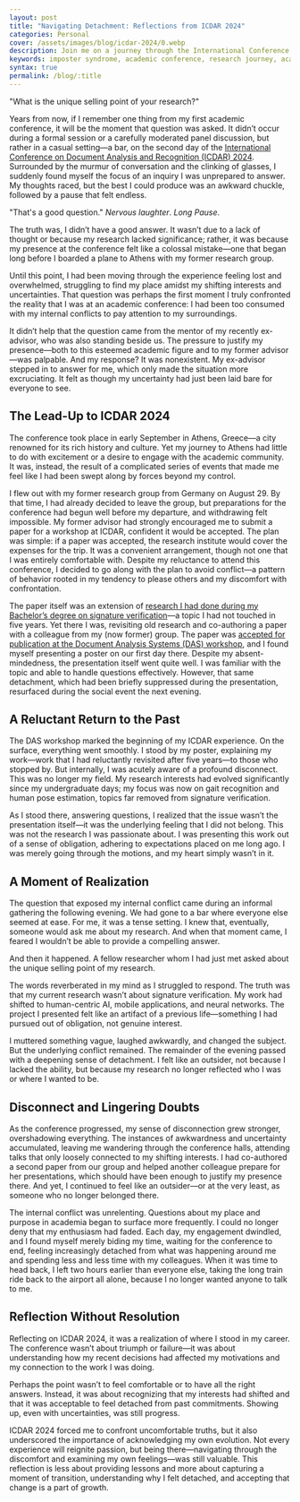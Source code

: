 ```yaml
---
layout: post
title: "Navigating Detachment: Reflections from ICDAR 2024"
categories: Personal
cover: /assets/images/blog/icdar-2024/0.webp
description: Join me on a journey through the International Conference on Document Analysis and Recognition (ICDAR) 2024, where I confront imposter syndrome, academic challenges, and unexpected insights about my research journey.
keywords: imposter syndrome, academic conference, research journey, academic challenges, academic imposter syndrome, academic self-doubt, academic journey, academic growth, academic self-reflection
syntax: true
permalink: /blog/:title
---
```


"What is the unique selling point of your research?"

Years from now, if I remember one thing from my first academic conference, it will be the moment that question was asked. It didn’t occur during a formal session or a carefully moderated panel discussion, but rather in a casual setting—a bar, on the second day of the [International Conference on Document Analysis and Recognition (ICDAR) 2024](https://icdar2024.net). Surrounded by the murmur of conversation and the clinking of glasses, I suddenly found myself the focus of an inquiry I was unprepared to answer. My thoughts raced, but the best I could produce was an awkward chuckle, followed by a pause that felt endless.

"That's a good question." *Nervous laughter*. *Long Pause*.

The truth was, I didn’t have a good answer. It wasn’t due to a lack of thought or because my research lacked significance; rather, it was because my presence at the conference felt like a colossal mistake—one that began long before I boarded a plane to Athens with my former research group.

Until this point, I had been moving through the experience feeling lost and overwhelmed, struggling to find my place amidst my shifting interests and uncertainties. That question was perhaps the first moment I truly confronted the reality that I was at an academic conference: I had been too consumed with my internal conflicts to pay attention to my surroundings.

It didn’t help that the question came from the mentor of my recently ex-advisor, who was also standing beside us. The pressure to justify my presence—both to this esteemed academic figure and to my former advisor—was palpable. And my response? It was nonexistent. My ex-advisor stepped in to answer for me, which only made the situation more excruciating. It felt as though my uncertainty had just been laid bare for everyone to see.

## The Lead-Up to ICDAR 2024

The conference took place in early September in Athens, Greece—a city renowned for its rich history and culture. Yet my journey to Athens had little to do with excitement or a desire to engage with the academic community. It was, instead, the result of a complicated series of events that made me feel like I had been swept along by forces beyond my control.

I flew out with my former research group from Germany on August 29. By that time, I had already decided to leave the group, but preparations for the conference had begun well before my departure, and withdrawing felt impossible. My former advisor had strongly encouraged me to submit a paper for a workshop at ICDAR, confident it would be accepted. The plan was simple: if a paper was accepted, the research institute would cover the expenses for the trip. It was a convenient arrangement, though not one that I was entirely comfortable with. Despite my reluctance to attend this conference, I decided to go along with the plan to avoid conflict—a pattern of behavior rooted in my tendency to please others and my discomfort with confrontation.

The paper itself was an extension of [research I had done during my Bachelor’s degree on signature verification](/research/signature-verification/)—a topic I had not touched in five years. Yet there I was, revisiting old research and co-authoring a paper with a colleague from my (now former) group. The paper was [accepted for publication at the Document Analysis Systems (DAS) workshop](/research/enhanced-bank-check-security/), and I found myself presenting a poster on our first day there. Despite my absent-mindedness, the presentation itself went quite well. I was familiar with the topic and able to handle questions effectively. However, that same detachment, which had been briefly suppressed during the presentation, resurfaced during the social event the next evening.

## A Reluctant Return to the Past
The DAS workshop marked the beginning of my ICDAR experience. On the surface, everything went smoothly. I stood by my poster, explaining my work—work that I had reluctantly revisited after five years—to those who stopped by. But internally, I was acutely aware of a profound disconnect. This was no longer my field. My research interests had evolved significantly since my undergraduate days; my focus was now on gait recognition and human pose estimation, topics far removed from signature verification.

As I stood there, answering questions, I realized that the issue wasn’t the presentation itself—it was the underlying feeling that I did not belong. This was not the research I was passionate about. I was presenting this work out of a sense of obligation, adhering to expectations placed on me long ago. I was merely going through the motions, and my heart simply wasn’t in it.

## A Moment of Realization
The question that exposed my internal conflict came during an informal gathering the following evening. We had gone to a bar where everyone else seemed at ease. For me, it was a tense setting. I knew that, eventually, someone would ask me about my research. And when that moment came, I feared I wouldn’t be able to provide a compelling answer.

And then it happened. A fellow researcher whom I had just met asked about the unique selling point of my research.

The words reverberated in my mind as I struggled to respond. The truth was that my current research wasn’t about signature verification. My work had shifted to human-centric AI, mobile applications, and neural networks. The project I presented felt like an artifact of a previous life—something I had pursued out of obligation, not genuine interest.

I muttered something vague, laughed awkwardly, and changed the subject. But the underlying conflict remained. The remainder of the evening passed with a deepening sense of detachment. I felt like an outsider, not because I lacked the ability, but because my research no longer reflected who I was or where I wanted to be.

## Disconnect and Lingering Doubts
As the conference progressed, my sense of disconnection grew stronger, overshadowing everything. The instances of awkwardness and uncertainty accumulated, leaving me wandering through the conference halls, attending talks that only loosely connected to my shifting interests. I had co-authored a second paper from our group and helped another colleague prepare for her presentations, which should have been enough to justify my presence there. And yet, I continued to feel like an outsider—or at the very least, as someone who no longer belonged there.

The internal conflict was unrelenting. Questions about my place and purpose in academia began to surface more frequently. I could no longer deny that my enthusiasm had faded. Each day, my engagement dwindled, and I found myself merely biding my time, waiting for the conference to end, feeling increasingly detached from what was happening around me and spending less and less time with my colleagues. When it was time to head back, I left two hours earlier than everyone else, taking the long train ride back to the airport all alone, because I no longer wanted anyone to talk to me.

## Reflection Without Resolution
Reflecting on ICDAR 2024, it was a realization of where I stood in my career. The conference wasn’t about triumph or failure—it was about understanding how my recent decisions had affected my motivations and my connection to the work I was doing.

Perhaps the point wasn’t to feel comfortable or to have all the right answers. Instead, it was about recognizing that my interests had shifted and that it was acceptable to feel detached from past commitments. Showing up, even with uncertainties, was still progress.

ICDAR 2024 forced me to confront uncomfortable truths, but it also underscored the importance of acknowledging my own evolution. Not every experience will reignite passion, but being there—navigating through the discomfort and examining my own feelings—was still valuable. This reflection is less about providing lessons and more about capturing a moment of transition, understanding why I felt detached, and accepting that change is a part of growth.